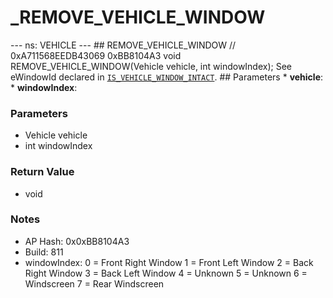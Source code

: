 # _REMOVE_VEHICLE_WINDOW

--- ns: VEHICLE --- ## REMOVE_VEHICLE_WINDOW  // 0xA711568EEDB43069 0xBB8104A3 void REMOVE_VEHICLE_WINDOW(Vehicle vehicle, int windowIndex);  See eWindowId declared in [`IS_VEHICLE_WINDOW_INTACT`](#_0x46E571A0E20D01F1).  ## Parameters * **vehicle**: * **windowIndex**:

### Parameters
* Vehicle vehicle
* int windowIndex

### Return Value
* void

### Notes
* AP Hash: 0x0xBB8104A3
* Build: 811
* windowIndex:
0 = Front Right Window
1 = Front Left Window
2 = Back Right Window
3 = Back Left Window
4 = Unknown
5 = Unknown
6 = Windscreen
7 = Rear Windscreen

